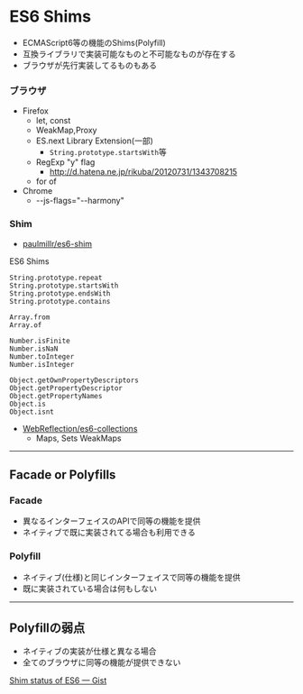 # ES6 Shims

* ECMAScript6等の機能のShims(Polyfill)
* 互換ライブラリで実装可能なものと不可能なものが存在する
* ブラウザが先行実装してるものもある

### ブラウザ

* Firefox
	* let, const 
	* WeakMap,Proxy
	* ES.next Library Extension(一部)
		* `String.prototype.startsWith`等
	* RegExp "y" flag
		* http://d.hatena.ne.jp/rikuba/20120731/1343708215
	* for of
* Chrome
	* --js-flags="--harmony"

### Shim


* [paulmillr/es6-shim](https://github.com/paulmillr/es6-shim "paulmillr/es6-shim")

ES6 Shims

    String.prototype.repeat
    String.prototype.startsWith
    String.prototype.endsWith
    String.prototype.contains
    
    Array.from
    Array.of

    Number.isFinite
    Number.isNaN
    Number.toInteger
    Number.isInteger

    Object.getOwnPropertyDescriptors
    Object.getPropertyDescriptor
    Object.getPropertyNames
    Object.is
    Object.isnt

* [WebReflection/es6-collections](https://github.com/WebReflection/es6-collections "WebReflection/es6-collections")
	* Maps, Sets WeakMaps

---


## Facade or Polyfills

### Facade 

* 異なるインターフェイスのAPIで同等の機能を提供
* ネイティブで既に実装されてる場合も利用できる

### Polyfill

* ネイティブ(仕様)と同じインターフェイスで同等の機能を提供
* 既に実装されている場合は何もしない

----

## Polyfillの弱点

* ネイティブの実装が仕様と異なる場合
* 全てのブラウザに同等の機能が提供できない




[Shim status of ES6 — Gist](https://gist.github.com/1665192 "Shim status of ES6 — Gist")